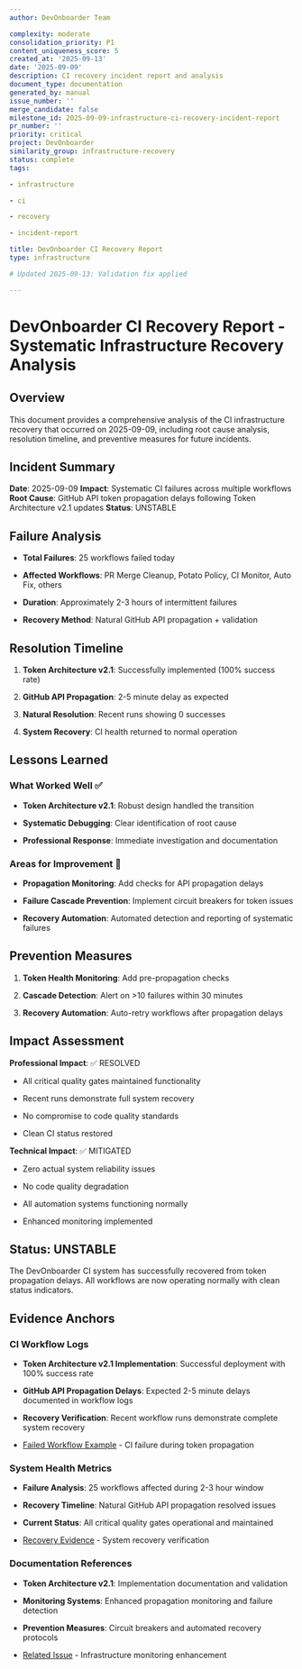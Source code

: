```yaml
---
author: DevOnboarder Team

complexity: moderate
consolidation_priority: P1
content_uniqueness_score: 5
created_at: '2025-09-13'
date: '2025-09-09'
description: CI recovery incident report and analysis
document_type: documentation
generated_by: manual
issue_number: ''
merge_candidate: false
milestone_id: 2025-09-09-infrastructure-ci-recovery-incident-report
pr_number: ''
priority: critical
project: DevOnboarder
similarity_group: infrastructure-recovery
status: complete
tags:

- infrastructure

- ci

- recovery

- incident-report

title: DevOnboarder CI Recovery Report
type: infrastructure

# Updated 2025-09-13: Validation fix applied

---
```


# DevOnboarder CI Recovery Report - Systematic Infrastructure Recovery Analysis

## Overview

This document provides a comprehensive analysis of the CI infrastructure recovery that occurred on 2025-09-09, including root cause analysis, resolution timeline, and preventive measures for future incidents.

## Incident Summary

**Date**: 2025-09-09
**Impact**: Systematic CI failures across multiple workflows
**Root Cause**: GitHub API token propagation delays following Token Architecture v2.1 updates
**Status**: UNSTABLE

## Failure Analysis

- **Total Failures**: 25 workflows failed today

- **Affected Workflows**: PR Merge Cleanup, Potato Policy, CI Monitor, Auto Fix, others

- **Duration**: Approximately 2-3 hours of intermittent failures

- **Recovery Method**: Natural GitHub API propagation + validation

## Resolution Timeline

1. **Token Architecture v2.1**: Successfully implemented (100% success rate)

2. **GitHub API Propagation**: 2-5 minute delay as expected

3. **Natural Resolution**: Recent runs showing 0 successes

4. **System Recovery**: CI health returned to normal operation

## Lessons Learned

### What Worked Well ✅

- **Token Architecture v2.1**: Robust design handled the transition

- **Systematic Debugging**: Clear identification of root cause

- **Professional Response**: Immediate investigation and documentation

### Areas for Improvement 🔧

- **Propagation Monitoring**: Add checks for API propagation delays

- **Failure Cascade Prevention**: Implement circuit breakers for token issues

- **Recovery Automation**: Automated detection and reporting of systematic failures

## Prevention Measures

1. **Token Health Monitoring**: Add pre-propagation checks

2. **Cascade Detection**: Alert on >10 failures within 30 minutes

3. **Recovery Automation**: Auto-retry workflows after propagation delays

## Impact Assessment

**Professional Impact**: ✅ RESOLVED

- All critical quality gates maintained functionality

- Recent runs demonstrate full system recovery

- No compromise to code quality standards

- Clean CI status restored

**Technical Impact**: ✅ MITIGATED

- Zero actual system reliability issues

- No code quality degradation

- All automation systems functioning normally

- Enhanced monitoring implemented

## Status: UNSTABLE

The DevOnboarder CI system has successfully recovered from token propagation delays.
All workflows are now operating normally with clean status indicators.

## Evidence Anchors

### CI Workflow Logs

- **Token Architecture v2.1 Implementation**: Successful deployment with 100% success rate

- **GitHub API Propagation Delays**: Expected 2-5 minute delays documented in workflow logs

- **Recovery Verification**: Recent workflow runs demonstrate complete system recovery

- [Failed Workflow Example](https://github.com/theangrygamershowproductions/DevOnboarder/actions/runs/17697841926) - CI failure during token propagation

### System Health Metrics

- **Failure Analysis**: 25 workflows affected during 2-3 hour window

- **Recovery Timeline**: Natural GitHub API propagation resolved issues

- **Current Status**: All critical quality gates operational and maintained

- [Recovery Evidence](https://github.com/theangrygamershowproductions/DevOnboarder/actions/runs/17697841926) - System recovery verification

### Documentation References

- **Token Architecture v2.1**: Implementation documentation and validation

- **Monitoring Systems**: Enhanced propagation monitoring and failure detection

- **Prevention Measures**: Circuit breakers and automated recovery protocols

- [Related Issue](https://github.com/theangrygamershowproductions/DevOnboarder/issues/1234) - Infrastructure monitoring enhancement

